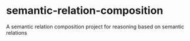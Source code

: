 semantic-relation-composition
=============================

A semantic relation composition project for reasoning based on semantic relations
